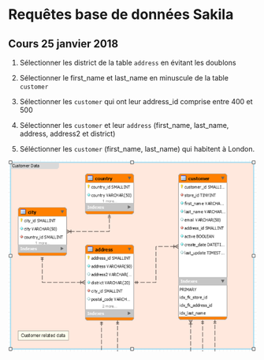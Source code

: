 # Requêtes base de données Sakila

## Cours 25 janvier 2018


1. Sélectionner les district de la table `address` en évitant les doublons

2. Sélectionner le first_name et last_name en minuscule de la table `customer`

3. Sélectionner les `customer` qui ont leur address_id comprise entre 400 et 500

4. Sélectionner les `customer` et leur `address` (first_name, last_name, address, address2 et district)

5. Séléctionner les `customer` (first_name, last_name) qui habitent à London.


![title](images/request_1.PNG)
